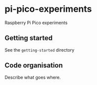 # pi-pico-experiments
Raspberry Pi Pico experiments

## Getting started
See the `getting-started` directory

## Code organisation
Describe what goes where.